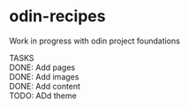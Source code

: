 # odin-recipes
Work in progress with odin project foundations

TASKS  
  DONE: Add pages  
  DONE: Add images  
  DONE: Add content  
  TODO: ADd theme
